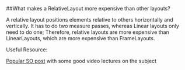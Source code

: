 ##What makes a RelativeLayout more expensive than other layouts?

A relative layout positions elements relative to others horizontally and vertically. It has to do two measure passes, whereas Linear layouts only need to do one; Therefore, relative layouts are more expensive than LinearLayouts, which are more expensive than FrameLayouts.

Useful Resource:

[Popular SO post](http://stackoverflow.com/questions/4069037/android-is-a-relativelayout-more-expensive-than-a-linearlayout) with some good video lectures on the subject
